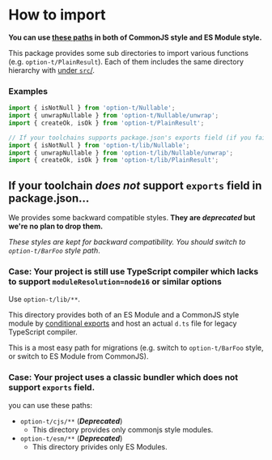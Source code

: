 # How to import

**You can use [these paths](./public_api_list.md) in both of CommonJS style and ES Module style.**

This package provides some sub directories to import various functions (e.g. `option-t/PlainResult`).
Each of them includes the same directory hierarchy with [under `src`/](../src/).

### Examples

```js
import { isNotNull } from 'option-t/Nullable';
import { unwrapNullable } from 'option-t/Nullable/unwrap';
import { createOk, isOk } from 'option-t/PlainResult';

// If your toolchains supports package.json's exports field (if you fail to import by the above style)
import { isNotNull } from 'option-t/lib/Nullable';
import { unwrapNullable } from 'option-t/lib/Nullable/unwrap';
import { createOk, isOk } from 'option-t/lib/PlainResult';
```


## If your toolchain _does not_ support `exports` field in package.json...

We provides some backward compatible styles. __They are *deprecated* but we're no plan to drop them.__

_These styles are kept for backward compatibility. You should switch to `option-t/BarFoo` style path_.


### Case: Your project is still use TypeScript compiler which lacks to support `moduleResolution=node16` or similar options

Use `option-t/lib/**`.

This directory provides both of an ES Module and a CommonJS style module by
[conditional exports](https://nodejs.org/api/packages.html#conditional-exports)
and host an actual `d.ts` file for legacy TypeScript compiler.

This is a most easy path for migrations (e.g. switch to `option-t/BarFoo` style, or switch to ES Module from CommonJS).


### Case: Your project uses a classic bundler which does not support `exports` field.

you can use these paths:

- `option-t/cjs/**` (__*Deprecated*__)
   - This directory provides only commonjs style modules.
- `option-t/esm/**` (__*Deprecated*__)
   - This directory privides only ES Modules.
